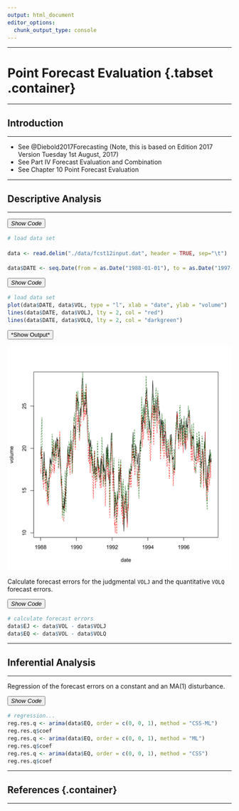 ```yaml
---
output: html_document
editor_options: 
  chunk_output_type: console
---
```


<hr>

# Point Forecast Evaluation {.tabset .container}

<hr>



## Introduction

<hr>

* See @Diebold2017Forecasting (Note, this is based on Edition 2017 Version Tuesday 1st August, 2017)
* See Part IV Forecast Evaluation and Combination
* See Chapter 10 Point Forecast Evaluation

<hr>

## Descriptive Analysis

<hr>

<!--..........................................................................-->
<button type="button" class="collapsible"> *Show Code* </button>
<div class="content">


```r
# load data set

data <- read.delim("./data/fcst12input.dat", header = TRUE, sep="\t") 

data$DATE <- seq.Date(from = as.Date("1988-01-01"), to = as.Date("1997-07-24"), by = "week")
```

</div>
<!--..........................................................................-->

<!--..........................................................................-->
<button type="button" class="collapsible"> *Show Code* </button>
<div class="content">


```r
# load data set
plot(data$DATE, data$VOL, type = "l", xlab = "date", ylab = "volume")
lines(data$DATE, data$VOLJ, lty = 2, col = "red")
lines(data$DATE, data$VOLQ, lty = 2, col = "darkgreen")
```

</div>
<!--..........................................................................-->
<button type="button" class="collapsible"> *Show Output* </button>
<div class="content">

![](figure/point-forecast-evaluation/unnamed-chunk-3-1.svg)

</div>
<!--..........................................................................-->

Calculate forecast errors for the judgmental `VOLJ` and the quantitative `VOLQ` forecast errors.

<!--..........................................................................-->
<button type="button" class="collapsible"> *Show Code* </button>
<div class="content">


```r
# calculate forecast errors
data$EJ <- data$VOL - data$VOLJ
data$EQ <- data$VOL - data$VOLQ
```

</div>
<!--..........................................................................-->

<hr>

## Inferential Analysis

<hr>

Regression of the forecast errors on a constant and an MA(1) disturbance.

<!--..........................................................................-->
<button type="button" class="collapsible"> *Show Code* </button>
<div class="content">


```r
# regression...
reg.res.q <- arima(data$EQ, order = c(0, 0, 1), method = "CSS-ML")
reg.res.q$coef
reg.res.q <- arima(data$EQ, order = c(0, 0, 1), method = "ML")
reg.res.q$coef
reg.res.q <- arima(data$EQ, order = c(0, 0, 1), method = "CSS")
reg.res.q$coef
```

</div>
<!--..........................................................................-->

<hr>

## References {.container}

<hr>
